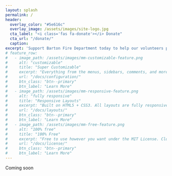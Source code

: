 ```yaml
---
layout: splash
permalink: /
header:
  overlay_color: "#5e616c"
  overlay_image: /assets/images/site-logo.jpg
  cta_label: "<i class='fas fa-donate'></i> Donate"
  cta_url: "/donate/"
  caption:
excerpt: 'Support Barton Fire Department today to help our volunteers provide our community with excellent fire suppression, rescue, and emergency medical care.'
# feature_row:
#   - image_path: /assets/images/mm-customizable-feature.png
#     alt: "customizable"
#     title: "Super Customizable"
#     excerpt: "Everything from the menus, sidebars, comments, and more can be configured or set with YAML Front Matter."
#     url: "/docs/configuration/"
#     btn_class: "btn--primary"
#     btn_label: "Learn More"
#   - image_path: /assets/images/mm-responsive-feature.png
#     alt: "fully responsive"
#     title: "Responsive Layouts"
#     excerpt: "Built on HTML5 + CSS3. All layouts are fully responsive with helpers to augment your content."
#     url: "/docs/layouts/"
#     btn_class: "btn--primary"
#     btn_label: "Learn More"
#   - image_path: /assets/images/mm-free-feature.png
#     alt: "100% free"
#     title: "100% Free"
#     excerpt: "Free to use however you want under the MIT License. Clone it, fork it, customize it, whatever!"
#     url: "/docs/license/"
#     btn_class: "btn--primary"
#     btn_label: "Learn More"
---
```


Coming soon